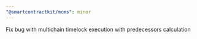 ```yaml
---
"@smartcontractkit/mcms": minor
---
```


Fix bug with multichain timelock execution with predecessors calculation
